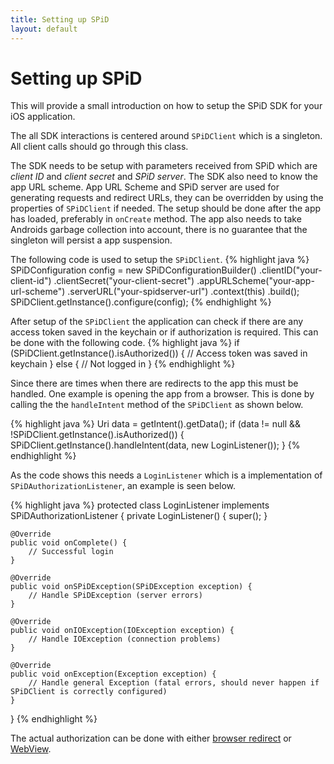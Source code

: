 ```yaml
---
title: Setting up SPiD
layout: default
---
```

Setting up SPiD
===============
This will provide a small introduction on how to setup the SPiD SDK for your iOS application.

The all SDK interactions is centered around `SPiDClient` which is a singleton. All client calls should go through this class.

The SDK needs to be setup with parameters received from SPiD which are _client ID_ and _client secret_ and _SPiD server_. The SDK also need to know the app URL scheme.
App URL Scheme and SPiD server are used for generating requests and redirect URLs, they can be overridden by using the properties of `SPiDClient` if needed.
The setup should be done after the app has loaded, preferably in `onCreate` method. The app also needs to take Androids garbage collection into account, there
is no guarantee that the singleton will persist a app suspension.

The following code is used to setup the `SPiDClient`.
{% highlight java %}
SPiDConfiguration config = new SPiDConfigurationBuilder()
        .clientID("your-client-id")
        .clientSecret("your-client-secret")
        .appURLScheme("your-app-url-scheme")
        .serverURL("your-spidserver-url")
        .context(this)
        .build();
SPiDClient.getInstance().configure(config);
{% endhighlight %}

After setup of the `SPiDClient` the application can check if there are any access token saved in the keychain or if authorization is required. This can be done with the following code.
{% highlight java %}
if (SPiDClient.getInstance().isAuthorized()) {
    // Access token was saved in keychain
} else {
    // Not logged in
}
{% endhighlight %}

Since there are times when there are redirects to the app this must be handled. One example is opening the app from a browser.
This is done by calling the the `handleIntent` method of the `SPiDClient` as shown below.

{% highlight java %}
Uri data = getIntent().getData();
if (data != null && !SPiDClient.getInstance().isAuthorized()) {
    SPiDClient.getInstance().handleIntent(data, new LoginListener());
}
{% endhighlight %}

As the code shows this needs a `LoginListener` which is a implementation of `SPiDAuthorizationListener`, an example is seen below.

{% highlight java %}
protected class LoginListener implements SPiDAuthorizationListener {
    private LoginListener() {
        super();
    }

    @Override
    public void onComplete() {
        // Successful login
    }

    @Override
    public void onSPiDException(SPiDException exception) {
        // Handle SPiDException (server errors)
    }

    @Override
    public void onIOException(IOException exception) {
        // Handle IOException (connection problems)
    }

    @Override
    public void onException(Exception exception) {
        // Handle general Exception (fatal errors, should never happen if SPiDClient is correctly configured)
    }
}
{% endhighlight %}

The actual authorization can be done with either [browser redirect](getting-started-browser-redirect.html "browser redirect") or [WebView](getting-started-webview.html "WebView").